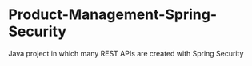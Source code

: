 # Product-Management-Spring-Security
Java project in which many REST APIs are created with Spring Security
